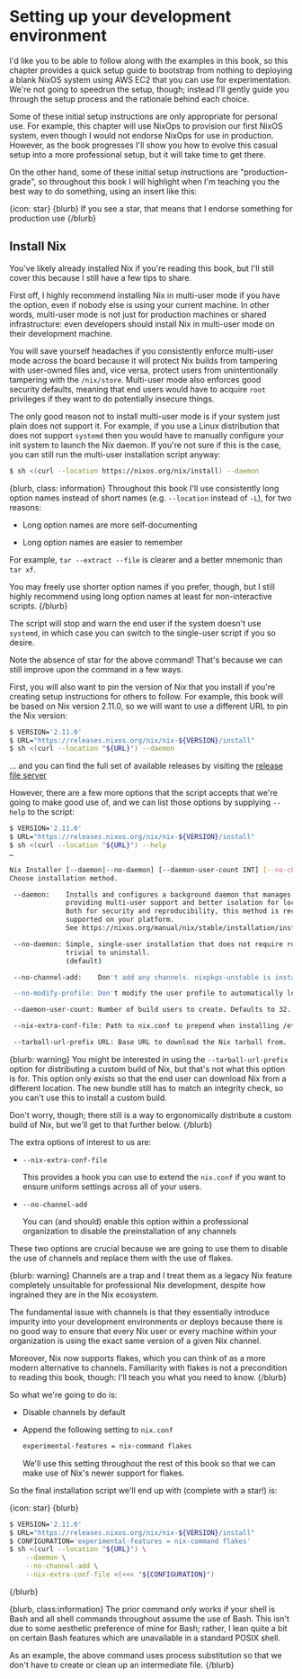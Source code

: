 # Setting up your development environment

I'd like you to be able to follow along with the examples in this book, so this chapter provides a quick setup guide to bootstrap from nothing to deploying a blank NixOS system using AWS EC2 that you can use for experimentation.  We're not going to speedrun the setup, though; instead I'll gently guide you through the setup process and the rationale behind each choice.

Some of these initial setup instructions are only appropriate for personal use.  For example, this chapter will use NixOps to provision our first NixOS system, even though I would not endorse NixOps for use in production.  However, as the book progresses I'll show you how to evolve this casual setup into a more professional setup, but it will take time to get there.

On the other hand, some of these initial setup instructions are "production-grade", so throughout this book I will highlight when I'm teaching you the best way to do something, using an insert like this:

{icon: star}
{blurb}
If you see a star, that means that I endorse something for production use
{/blurb}

## Install Nix

You've likely already installed Nix if you're reading this book, but I'll still cover this because I still have a few tips to share.

First off, I highly recommend installing Nix in multi-user mode if you have the option, even if nobody else is using your current machine.  In other words, multi-user mode is not just for production machines or shared infrastructure: even developers should install Nix in multi-user mode on their development machine.

You will save yourself headaches if you consistently enforce multi-user mode across the board because it will protect Nix builds from tampering with user-owned files and, vice versa, protect users from unintentionally tampering with the `/nix/store`.  Multi-user mode also enforces good security defaults, meaning that end users would have to acquire `root` privileges if they want to do potentially insecure things.

The only good reason not to install multi-user mode is if your system just plain does not support it.  For example, if you use a Linux distribution that does not support `systemd` then you would have to manually configure your init system to launch the Nix daemon.  If you're not sure if this is the case, you can still run the multi-user installation script anyway:

```bash
$ sh <(curl --location https://nixos.org/nix/install) --daemon
```

{blurb, class: information}
Throughout this book I'll use consistently long option names instead of short names (e.g. `--location` instead of `-L`), for two reasons:

- Long option names are more self-documenting

- Long option names are easier to remember

For example, `tar --extract --file` is clearer and a better mnemonic than `tar xf`.

You may freely use shorter option names if you prefer, though, but I still highly recommend using long option names at least for non-interactive scripts.
{/blurb}

The script will stop and warn the end user if the system doesn't use `systemd`, in which case you can switch to the single-user script if you so desire.

Note the absence of star for the above command!  That's because we can still improve upon the command in a few ways.

First, you will also want to pin the version of Nix that you install if you're creating setup instructions for others to follow.  For example, this book will be based on Nix version 2.11.0, so we will want to use a different URL to pin the Nix version:

```bash
$ VERSION='2.11.0'
$ URL="https://releases.nixos.org/nix/nix-${VERSION}/install"
$ sh <(curl --location "${URL}") --daemon
```

… and you can find the full set of available releases by visiting the [release file server](https://releases.nixos.org/?prefix=nix/)

However, there are a few more options that the script accepts that we're going to make good use of, and we can list those options by supplying `--help` to the script:

```bash
$ VERSION='2.11.0'
$ URL="https://releases.nixos.org/nix/nix-${VERSION}/install"
$ sh <(curl --location "${URL}") --help
…

Nix Installer [--daemon|--no-daemon] [--daemon-user-count INT] [--no-channel-add] [--no-modify-profile] [--nix-extra-conf-file FILE]
Choose installation method.

 --daemon:    Installs and configures a background daemon that manages the store,
              providing multi-user support and better isolation for local builds.
              Both for security and reproducibility, this method is recommended if
              supported on your platform.
              See https://nixos.org/manual/nix/stable/installation/installing-binary.html#multi-user-installation

 --no-daemon: Simple, single-user installation that does not require root and is
              trivial to uninstall.
              (default)

 --no-channel-add:    Don't add any channels. nixpkgs-unstable is installed by default.

 --no-modify-profile: Don't modify the user profile to automatically load nix.

 --daemon-user-count: Number of build users to create. Defaults to 32.

 --nix-extra-conf-file: Path to nix.conf to prepend when installing /etc/nix/nix.conf

 --tarball-url-prefix URL: Base URL to download the Nix tarball from.
```

{blurb: warning}
You might be interested in using the `--tarball-url-prefix` option for distributing a custom build of Nix, but that's not what this option is for.  This option only exists so that the end user can download Nix from a different location.  The new bundle still has to match an integrity check, so you can't use this to install a custom build.

Don't worry, though; there still is a way to ergonomically distribute a custom build of Nix, but we'll get to that further below.
{/blurb}

The extra options of interest to us are:

- `--nix-extra-conf-file`

  This provides a hook you can use to extend the `nix.conf` if you want to ensure uniform settings across all of your users.

- `--no-channel-add`

  You can (and should) enable this option within a professional organization to disable the preinstallation of any channels

These two options are crucial because we are going to use them to disable the use of channels and replace them with the use of flakes.

{blurb: warning}
Channels are a trap and I treat them as a legacy Nix feature completely unsuitable for professional Nix development, despite how ingrained they are in the Nix ecosystem.

The fundamental issue with channels is that they essentially introduce impurity into your development environments or deploys because there is no good way to ensure that every Nix user or every machine within your organization is using the exact same version of a given Nix channel.

Moreover, Nix now supports flakes, which you can think of as a more modern alternative to channels.  Familiarity with flakes is not a precondition to reading this book, though: I'll teach you what you need to know.
{/blurb}

So what we're going to do is:

- Disable channels by default

- Append the following setting to `nix.conf`

  ```bash
  experimental-features = nix-command flakes
  ```

  We'll use this setting throughout the rest of this book so that we can make use of Nix's newer support for flakes.

So the final installation script we'll end up with (complete with a star!) is:

{icon: star}
{blurb}
```bash
$ VERSION='2.11.0'
$ URL="https://releases.nixos.org/nix/nix-${VERSION}/install"
$ CONFIGURATION='experimental-features = nix-command flakes'
$ sh <(curl --location "${URL}") \
    --daemon \
    --no-channel-add \
    --nix-extra-conf-file <(<<< "${CONFIGURATION}")
```
{/blurb}

{blurb, class:information}
The prior command only works if your shell is Bash and all shell commands throughout assume the use of Bash.  This isn't due to some aesthetic preference of mine for Bash; rather, I lean quite a bit on certain Bash features which are unavailable in a standard POSIX shell.

As an example, the above command uses process substitution so that we don't have to create or clean up an intermediate file.
{/blurb}
